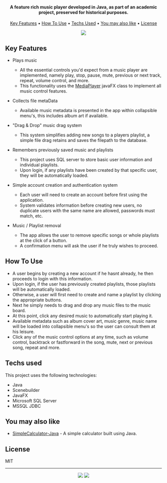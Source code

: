 <h4 align="center">A feature rich music player developed in Java, as part of an academic project, preserved for historical purposes.</h4>

<p align="center">
  <a href="#key-features">Key Features</a> •
  <a href="#how-to-use">How To Use</a> •
  <a href="#Techs-used">Techs Used</a> •
  <a href="#You-may-also-like">You may also like</a> •
  <a href="#license">License</a>
</p>

<p align="center" width="100%">
    <img src="/readmeFiles/fastDemo.apng">
</p>

## Key Features

* Plays music
  - All the essential controls you'd expect from a music player are implemented, namely play, stop, pause, mute, previous or next track, repeat, volume control, and more. 
  - This functionality uses the [MediaPlayer](https://docs.oracle.com/javafx/2/api/javafx/scene/media/MediaPlayer.html) javaFX class to implement all music control features.

* Collects file metaData
  - Available music metadata is presented in the app within collapsible menu's, this includes album art if available.

* "Drag & Drop" music drag system
  - This system simplifies adding new songs to a players playlist, a simple file drag retains and saves the filepath to the database.

* Remembers previously saved music and playlists
  - This project uses SQL server to store basic user information and individual playlists.
  - Upon login, if any playlists have been created by that specific user, they will be automatically loaded.

* Simple account creation and authentication system
  - Each user will need to create an account before first using the application.
  - System validates information before creating new users, no duplicate users with the same name are allowed, passwords must match, etc.

* Music / Playlist removal
  - The app allows the user to remove specific songs or whole playlists at the click of a button.
  - A confirmation menu will ask the user if he truly wishes to proceed.

## How To Use

- A user begins by creating a new account if he hasnt already, he then proceeds to login with this information.
- Upon login, if the user has previously created playlists, those playlists will be automatically loaded.
- Otherwise, a user will first need to create and name a playlist by clicking the appropriate buttons.
- Next he simply needs to drag and drop any music files to the music board.
- At this point, click any desired music to automatically start playing it.
- Available metadata such as album cover art, music genre, music name will be loaded into collapsible menu's so the user can consult them at his leisure.
- Click any of the music control options at any time, such as volume control, backtrack or fastforward in the song, mute, next or previous song, repeat and more.

## Techs used

This project uses the following technologies:

- Java
- Scenebuilder
- JavaFX
- Microsoft SQL Server
- MSSQL JDBC

## You may also like

- [SimpleCalculator-Java](https://github.com/hpenacho/SimpleCalculator-Java) - A simple calculator built using Java.

## License

MIT

---

<p align="center" width="100%">
  <a href="https://github.com/hpenacho"><img src="https://img.shields.io/badge/GitHub-100000?style=flat&logo=github&logoColor=white"></a> 
  <a href="https://linkedin.com/in/hugopenacho/"><img src="https://img.shields.io/badge/LinkedIn-0077B5?style=flat&logo=linkedin&logoColor=white"></a> 
</p>

